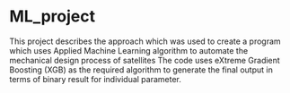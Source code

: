 # ML_project
This project describes the approach which was used to create a program which uses Applied Machine Learning algorithm to automate the mechanical design process of satellites
The code uses eXtreme Gradient Boosting (XGB) as the required algorithm to generate the final output in terms of binary result for individual parameter.  

